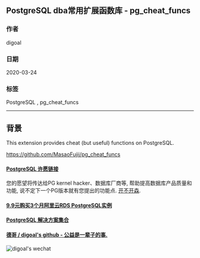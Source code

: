 ## PostgreSQL dba常用扩展函数库 - pg_cheat_funcs  
    
### 作者                                                                                                                                                            
digoal                                                                                                                                                                                                                                                                              
### 日期                                                                                                                                                                                                     
2020-03-24                                                                                                                                                                                                                                                                                                                                                           
### 标签                                                                                                                                                                                                     
PostgreSQL , pg_cheat_funcs         
                                                                                                         
----                                                                                                   
                                                                                                              
## 背景              
This extension provides cheat (but useful) functions on PostgreSQL.  
  
https://github.com/MasaoFujii/pg_cheat_funcs  
  
  
  
  
  
  
  
  
  
  
  
  
  
  
  
  
  
  
  
  
  
  
  
  
  
  
  
  
  
  
  
  
  
  
  
  
  
  
  
  
  
  
  
  
  
#### [PostgreSQL 许愿链接](https://github.com/digoal/blog/issues/76 "269ac3d1c492e938c0191101c7238216")
您的愿望将传达给PG kernel hacker、数据库厂商等, 帮助提高数据库产品质量和功能, 说不定下一个PG版本就有您提出的功能点. [开不开森](https://github.com/digoal/blog/issues/76 "269ac3d1c492e938c0191101c7238216").  
  
  
#### [9.9元购买3个月阿里云RDS PostgreSQL实例](https://www.aliyun.com/database/postgresqlactivity "57258f76c37864c6e6d23383d05714ea")
  
  
#### [PostgreSQL 解决方案集合](https://yq.aliyun.com/topic/118 "40cff096e9ed7122c512b35d8561d9c8")
  
  
#### [德哥 / digoal's github - 公益是一辈子的事.](https://github.com/digoal/blog/blob/master/README.md "22709685feb7cab07d30f30387f0a9ae")
  
  
![digoal's wechat](../pic/digoal_weixin.jpg "f7ad92eeba24523fd47a6e1a0e691b59")
  
